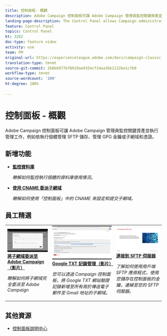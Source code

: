 ```yaml
---
title: 控制面板- 概觀
description: Adobe Campaign 控制面板可讓 Adobe Campaign 管理員監控關鍵資產並執行管理工作，例如依執行個體管理 SFTP 儲存、管理 GPG 金鑰或子網域和憑證。
landing-page-description: The Control Panel allows Campaign administrators to monitor key assets and perform administrative tasks, such as managing SFTP storage, GPG keys, or subdomains and certificates.
feature: Control Panel
topics: Control Panel
kt: 3262
doc-type: feature video
activity: use
team: PM
original-url: https://experienceleague.adobe.com/docs/campaign-classic-learn/tutorials/administrating/control-panel-acc/control-panel-overview.html
translation-type: tm+mt
source-git-commit: 2b8bb977bf8919ae9354cf24aa3bb1122be1cfb0
workflow-type: tm+mt
source-wordcount: '209'
ht-degree: 100%

---
```


# 控制面板 - 概觀

Adobe Campaign 控制面板可讓 Adobe Campaign 管理員監控關鍵資產並執行管理工作，例如依執行個體管理 SFTP 儲存、管理 GPG 金鑰或子網域和憑證。

## 新增功能

* **[監控資料庫](/help/control-panel-tutorials/performance-monitoring/monitoring-databases.md)**

   *瞭解如何監控執行個體的資料庫使用情況。*

* **[使用 CNAME 委派子網域](/help/control-panel-tutorials/subdomains-and-certificates/delegating-subdomains-using-cname.md)**

   *瞭解如何使用「控制面板」中的 CNAME 來設定和提交子網域。*

## 員工精選

<table>
<tr>
  <td>
    <a href="./subdomains-and-certificates/subdomain-delegation.md"> 
      <img alt="將子網域委派至 Adobe Campaign（影片）" src="./assets/31390.jpg"/>
    </a>
    <div>
      <a href="./subdomains-and-certificates/subdomain-delegation.md">
    <strong>將子網域委派至 Adobe Campaign（影片）</strong>
    </a>
    </div>
    <p>
    <em>瞭解如何將子網域完全委派至 Adobe Campaign</em>
    <p>
  </td>
   <td>
    <a href="./subdomains-and-certificates/google-txt-record-management.md">
      <img alt="Google TXT 記錄管理（影片）" src="./assets/32369.jpg" />
    </a>
    <div>
    <a href="./subdomains-and-certificates/google-txt-record-management.md">
    <strong>Google TXT 記錄管理（影片）</strong>
    </a>
    </div>
    <p>
    <em>您可以透過 Campaign 控制面板，將 Google TXT 網站驗證記錄新增至所有用於傳送電子郵件至 Gmail 地址的子網域。</em>
    <p>
  </td>
  <td>
    <a href="./sftp-management/connect-to-sftp-server.md">
      <img alt="連接到 SFTP 伺服器" src="./assets/27263.jpg" />
    </a>
    <div>
      <a href="./sftp-management/connect-to-sftp-server.md">
    <strong>連接到 SFTP 伺服器</strong>
    </a>
    </div>
    <p>
    <em>了解如何使用用戶端 SFTP 應用程式，使用您儲存在控制面板的金鑰，連線至您的 SFTP 伺服器。</em>
    <p>
  </td>
</tr>
</table>

## 其他資源

* [控制面板說明中心](https://docs.adobe.com/content/help/zh-Hant/control-panel/using/control-panel-home.html)
